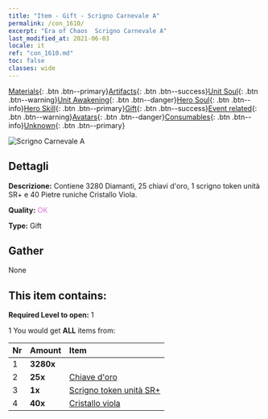 ```yaml
---
title: "Item - Gift - Scrigno Carnevale A"
permalink: /con_1610/
excerpt: "Era of Chaos  Scrigno Carnevale A"
last_modified_at: 2021-06-03
locale: it
ref: "con_1610.md"
toc: false
classes: wide
---
```

 [Materials](/ItemsIT/){: .btn .btn--primary}[Artifacts](/ItemsIT/Artifacts/){: .btn .btn--success}[Unit Soul](/ItemsIT/UnitSoul/){: .btn .btn--warning}[Unit Awakening](/ItemsIT/UnitAwakening/){: .btn .btn--danger}[Hero Soul](/ItemsIT/HeroSoul/){: .btn .btn--info}[Hero Skill](/ItemsIT/HeroSkill/){: .btn .btn--primary}[Gift](/ItemsIT/Gift/){: .btn .btn--success}[Event related](/ItemsIT/Events/){: .btn .btn--warning}[Avatars](/ItemsIT/Avatars/){: .btn .btn--danger}[Consumables](/ItemsIT/Consumables/){: .btn .btn--info}[Unknown](/ItemsIT/Unknown/){: .btn .btn--primary}

 ![Scrigno Carnevale A](/images/t/i_907226.png)

## Dettagli
 **Descrizione:** Contiene 3280 Diamanti, 25 chiavi d'oro, 1 scrigno token unità SR+ e 40 Pietre runiche Cristallo Viola.

 **Quality:** <span style="color: #DA70D6">OK</span>

 **Type:** Gift

## Gather

  None

## This item contains:

 **Required Level to open:** 1

 1 You would get **ALL** items  from:

  | Nr | Amount |     Item    |
  |:---|:-------|:------------|
  | 1 |  **3280x** | <i class="fas fa-gem"/> |  | 
  | 2 |  **25x** | [Chiave d'oro](/ItemsIT/con_783/) |  | 
  | 3 |  **1x** | [Scrigno token unità SR+](/ItemsIT/con_1598/) |  | 
  | 4 |  **40x** | [Cristallo viola](/ItemsIT/con_720/) |  | 
